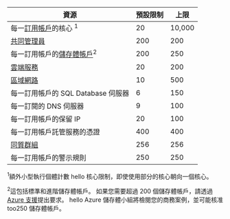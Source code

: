 | 資源 | 預設限制 | 上限 |
| --- | --- | --- |
| 每一[訂用帳戶](../articles/billing-buy-sign-up-azure-subscription.md)的核心 <sup>1</sup> |20 |10,000 |
| [共同管理員](../articles/billing-add-change-azure-subscription-administrator.md)  |200 |200 |
| 每一訂用帳戶的[儲存體帳戶](../articles/storage/common/storage-create-storage-account.md)<sup>2</sup> |200 |250 |
| [雲端服務](../articles/cloud-services/cloud-services-choose-me.md)  |20 |200 |
| [區域網路](http://msdn.microsoft.com/library/jj157100.aspx)  |10 |500 |
| 每一訂用帳戶的 SQL Database 伺服器 |6 |150 |
| 每一訂閱的 DNS 伺服器 |9 |100 |
| 每一訂用帳戶的保留 IP |20 |100 |
| 每一訂用帳戶託管服務的憑證 |400 |400 |
| [同質群組](../articles/virtual-network/virtual-networks-migrate-to-regional-vnet.md)  |256 |256 |
| 每一訂用帳戶的警示規則 |250 |250 |

<sup>1</sup>額外小型執行個體計數 hello 核心限制，即使使用部分的核心朝向一個核心。

<sup>2</sup>這包括標準和進階儲存體帳戶。 如果您需要超過 200 個儲存體帳戶，請透過 [Azure 支援](https://azure.microsoft.com/support/faq/)提出要求。 hello Azure 儲存體小組將檢閱您的商務案例，並可能核准 too250 儲存體帳戶。 

